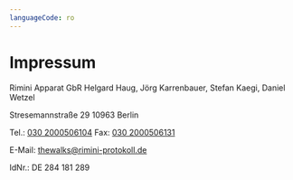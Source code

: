 ```yaml
---
languageCode: ro
---
```

# Impressum

Rimini Apparat GbR
Helgard Haug, Jörg Karrenbauer, Stefan Kaegi, Daniel Wetzel

Stresemannstraße 29
10963 Berlin

Tel.: [030 2000506104](tel:+49302000506104)
Fax: [030 2000506131](tel:+49302000506131)

E-Mail: [thewalks@rimini-protokoll.de](mailto:thewalks@rimini-protokoll.de)

IdNr.: DE 284 181 289  
